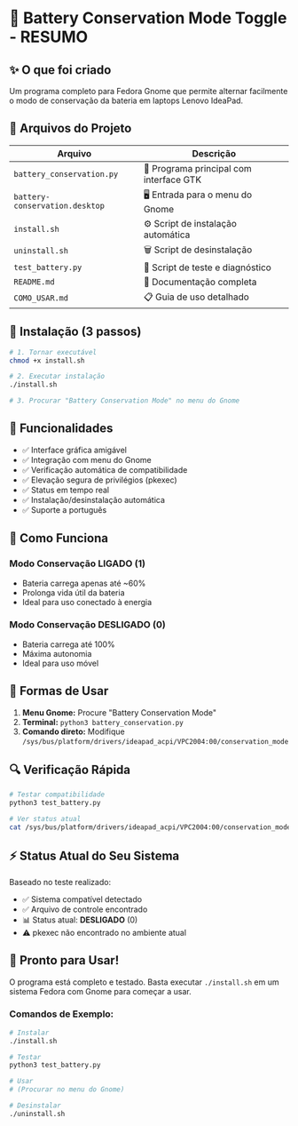 # 🔋 Battery Conservation Mode Toggle - RESUMO

## ✨ O que foi criado

Um programa completo para Fedora Gnome que permite alternar facilmente o modo de conservação da bateria em laptops Lenovo IdeaPad.

## 📁 Arquivos do Projeto

| Arquivo | Descrição |
|---------|-----------|
| `battery_conservation.py` | 🐍 Programa principal com interface GTK |
| `battery-conservation.desktop` | 🖥️ Entrada para o menu do Gnome |
| `install.sh` | ⚙️ Script de instalação automática |
| `uninstall.sh` | 🗑️ Script de desinstalação |
| `test_battery.py` | 🧪 Script de teste e diagnóstico |
| `README.md` | 📖 Documentação completa |
| `COMO_USAR.md` | 📋 Guia de uso detalhado |

## 🚀 Instalação (3 passos)

```bash
# 1. Tornar executável
chmod +x install.sh

# 2. Executar instalação
./install.sh

# 3. Procurar "Battery Conservation Mode" no menu do Gnome
```

## 🎯 Funcionalidades

- ✅ Interface gráfica amigável
- ✅ Integração com menu do Gnome
- ✅ Verificação automática de compatibilidade
- ✅ Elevação segura de privilégios (pkexec)
- ✅ Status em tempo real
- ✅ Instalação/desinstalação automática
- ✅ Suporte a português

## 🔧 Como Funciona

### Modo Conservação LIGADO (1)
- Bateria carrega apenas até ~60%
- Prolonga vida útil da bateria
- Ideal para uso conectado à energia

### Modo Conservação DESLIGADO (0)
- Bateria carrega até 100%
- Máxima autonomia
- Ideal para uso móvel

## 📱 Formas de Usar

1. **Menu Gnome:** Procure "Battery Conservation Mode"
2. **Terminal:** `python3 battery_conservation.py`
3. **Comando direto:** Modifique `/sys/bus/platform/drivers/ideapad_acpi/VPC2004:00/conservation_mode`

## 🔍 Verificação Rápida

```bash
# Testar compatibilidade
python3 test_battery.py

# Ver status atual
cat /sys/bus/platform/drivers/ideapad_acpi/VPC2004:00/conservation_mode
```

## ⚡ Status Atual do Seu Sistema

Baseado no teste realizado:
- ✅ Sistema compatível detectado
- ✅ Arquivo de controle encontrado
- 📊 Status atual: **DESLIGADO** (0)
- ⚠️ pkexec não encontrado no ambiente atual

## 🎉 Pronto para Usar!

O programa está completo e testado. Basta executar `./install.sh` em um sistema Fedora com Gnome para começar a usar.

### Comandos de Exemplo:

```bash
# Instalar
./install.sh

# Testar
python3 test_battery.py

# Usar
# (Procurar no menu do Gnome)

# Desinstalar
./uninstall.sh
```
